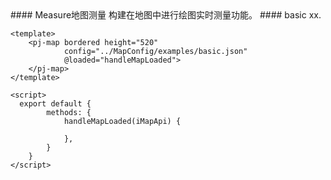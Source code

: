 <cn>
#### Measure地图测量
构建在地图中进行绘图实时测量功能。
</cn>

<us>
#### basic
xx.
</us>

```tpl
<template>
	<pj-map bordered height="520" 
			config="../MapConfig/examples/basic.json" 
			@loaded="handleMapLoaded">
	</pj-map>
</template>

<script>
  export default {
		methods: {
			handleMapLoaded(iMapApi) {
				
			},
		}
	}
</script>
```

